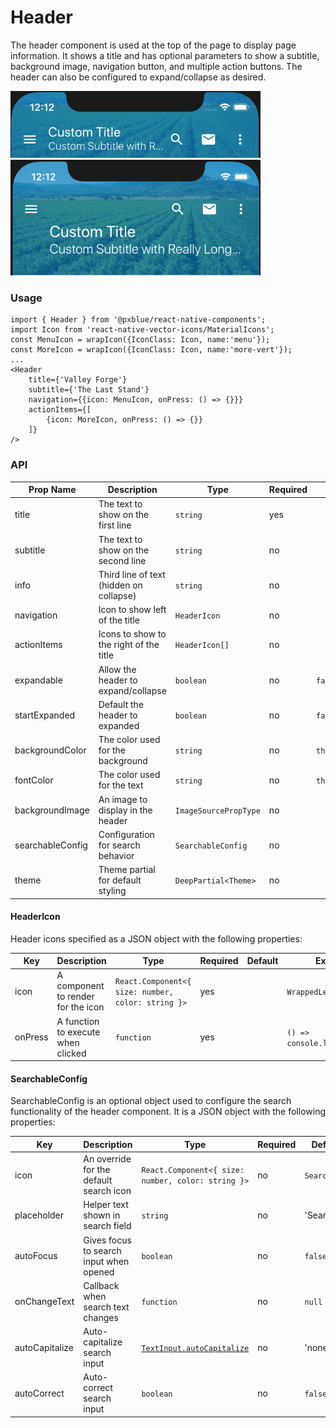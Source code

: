 # Header
The header component is used at the top of the page to display page information. It shows a title and has optional parameters to show a subtitle, background image, navigation button, and multiple action buttons. The header can also be configured to expand/collapse as desired.

<img width="400" alt="Collapsed header" src="./images/header_small.png">
<img width="400" alt="Expanded header" src="./images/header_large.png">

### Usage
```
import { Header } from '@pxblue/react-native-components';
import Icon from 'react-native-vector-icons/MaterialIcons';
const MenuIcon = wrapIcon({IconClass: Icon, name:'menu'});
const MoreIcon = wrapIcon({IconClass: Icon, name:'more-vert'});
...
<Header
    title={'Valley Forge'}
    subtitle={'The Last Stand'}
    navigation={{icon: MenuIcon, onPress: () => {}}}
    actionItems={[
        {icon: MoreIcon, onPress: () => {}}
    ]}
/>
```

### API
| Prop Name         | Description                             | Type                  | Required | Default                  | Examples                                   |
|-------------------|-----------------------------------------|-----------------------|----------|--------------------------|--------------------------------------------|
| title             | The text to show on the first line      | `string`              | yes      |                          | 'Hello World'                              |
| subtitle          | The text to show on the second line     | `string`              | no       |                          | 'Subtitle'                                 |
| info              | Third line of text (hidden on collapse) | `string`              | no       |                          | 'Hidden Text'                              |
| navigation        | Icon to show left of the title          | `HeaderIcon`          | no       |                          | `{icon: MenuIcon, onClick: () => {}}`      |
| actionItems       | Icons to show to the right of the title | `HeaderIcon[]`        | no       |                          |                                            |
| expandable        | Allow the header to expand/collapse     | `boolean`             | no       | `false`                  |                                            |
| startExpanded     | Default the header to expanded          | `boolean`             | no       | `false`                  |                                            |
| backgroundColor   | The color used for the background       | `string`              | no       | `theme.colors.primary`   | 'white', 'blue'                            |
| fontColor         | The color used for the text             | `string`              | no       | `theme.colors.onPrimary` | '#000000'                                  |
| backgroundImage   | An image to display in the header       | `ImageSourcePropType` | no       |                          | `require('../assets/background.jpg')`      |
| searchableConfig  | Configuration for search behavior       | `SearchableConfig`    | no       |                          | { placeholder: 'Search', autoFocus: true } |
| theme             | Theme partial for default styling       | `DeepPartial<Theme>`  | no       |                          | { colors: { text: 'green' } }              |

#### HeaderIcon
Header icons specified as a JSON object with the following properties:

| Key               | Description                             | Type                                               | Required | Default             | Examples                                |
|-------------------|-----------------------------------------|----------------------------------------------------|----------|---------------------|-----------------------------------------|
| icon              | A component to render for the icon      | `React.Component<{ size: number, color: string }>` | yes      |                     | `WrappedLeaf`                           |
| onPress           | A function to execute when clicked      | `function`                                         | yes      |                     | `() => console.log('pressed')`          |

#### SearchableConfig
SearchableConfig is an optional object used to configure the search functionality of the header component. It is a JSON object with the following properties:

| Key               | Description                             | Type                                               | Required | Default             | Examples                                |
|-------------------|-----------------------------------------|----------------------------------------------------|----------|---------------------|-----------------------------------------|
| icon              | An override for the default search icon | `React.Component<{ size: number, color: string }>` | no       | `SearchIcon`        | `WrappedLeaf`                           |
| placeholder       | Helper text shown in search field       | `string`                                           | no       | 'Search'            | 'Search by Device'                      |
| autoFocus         | Gives focus to search input when opened | `boolean`                                          | no       | `false`             |                                         |
| onChangeText      | Callback when search text changes       | `function`                                         | no       | `null`              | `() => console.log('pressed')`          |
| autoCapitalize    | Auto-capitalize search input            | [`TextInput.autoCapitalize`](shorturl.at/vzKR7)    | no       | 'none'              | 'words'                                 |
| autoCorrect       | Auto-correct search input               | `boolean`                                          | no       | `false`             |                                         |
